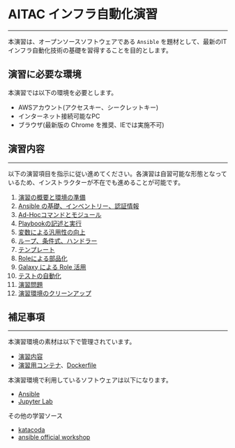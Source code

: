 # AITAC インフラ自動化演習
---
本演習は、オープンソースソフトウェアである `Ansible` を題材として、最新のITインフラ自動化技術の基礎を習得することを目的とします。

## 演習に必要な環境

本演習では以下の環境を必要とします。

- AWSアカウント(アクセスキー、シークレットキー)
- インターネット接続可能なPC
- ブラウザ(最新版の Chrome を推奨、IEでは実施不可)

## 演習内容
---
以下の演習項目を指示に従い進めてください。各演習は自習可能な形態となっているため、インストラクターが不在でも進めることが可能です。

1. [演習の概要と環境の準備](01_overview_and_prepare.md)
2. [Ansible の基礎、インベントリー、認証情報](02_inv_cred.md)
3. [Ad-Hocコマンドとモジュール](03_adhoc_modules.md)
4. [Playbookの記述と実行](04_playbook.md)
5. [変数による汎用性の向上](05_variables.md)
6. [ループ、条件式、ハンドラー](06_loop_condition.md)
7. [テンプレート](07_template.md)
8. [Roleによる部品化](08_role.md)
9. [Galaxy による Role 活用](09_galaxy.md)
10. [テストの自動化](10_testing.md)
11. [演習問題](11_exercises.md)
12. [演習環境のクリーンアップ](12_cleanup.md)

## 補足事項
---
本演習環境の素材は以下で管理されています。

- [演習内容](https://github.com/irixjp/aitac-automation-handson)
- [演習用コンテナ](https://hub.docker.com/r/irixjp/aitac-automation-jupyter)、[Dockerfile](https://github.com/irixjp/aitac-automation-jupyter-docker)


本演習環境で利用しているソフトウェアは以下になります。

- [Ansible](https://github.com/ansible/ansible)
- [Jupyter Lab](https://github.com/jupyterlab/jupyterlab)


その他の学習ソース

- [katacoda](https://www.katacoda.com/irixjp)
- [ansible official workshop](https://github.com/ansible/workshops)
